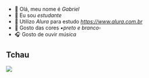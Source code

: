 - 👋 Olá, meu nome é _Gabriel_
- 🏫 Eu sou _estudante_
- 📔 Utilizo _Alura_ para estudo _https://www.alura.com.br_
- 🔳 Gosto das cores _▪️preto e branco▫️_
- 🎧 Gosto de ouvir _música_

## Tchau

![](https://tenor.com/boKQB.gif)
 

